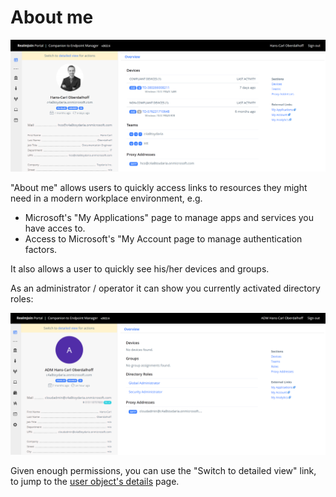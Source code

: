 # About me

![About Me - User](<../.gitbook/assets/image (10) (1) (1) (1).png>)

"About me" allows users to quickly access links to resources they might need in a modern workplace environment, e.g.

* Microsoft's "My Applications" page to manage apps and services you have acces to.
* Access to Microsoft's "My Account page to manage authentication factors.

It also allows a user to quickly see his/her devices and groups.

As an administrator / operator it can show you currently activated directory roles:

![About me - Admin](<../.gitbook/assets/2022-02-07 about admin.png>)

Given enough permissions, you can use the "Switch to detailed view" link, to jump to the [user object's details](user-list/user-details.md) page.

